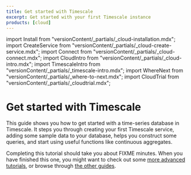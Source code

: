 ```yaml
---
title: Get started with Timescale
excerpt: Get started with your first Timescale instance
products: [cloud]
---
```


import Install from "versionContent/_partials/_cloud-installation.mdx";
import CreateService from "versionContent/_partials/_cloud-create-service.mdx";
import Connect from "versionContent/_partials/_cloud-connect.mdx";
import CloudIntro from "versionContent/_partials/_cloud-intro.mdx";
import TimescaleIntro from "versionContent/_partials/_timescale-intro.mdx";
import WhereNext from "versionContent/_partials/_where-to-next.mdx";
import CloudTrial from "versionContent/_partials/_cloudtrial.mdx";

# Get started with Timescale

<TimescaleIntro />

This guide shows you how to get started with a time-series database in
Timescale. It steps you through creating your first Timescale service, adding
some sample data to your database, helps you construct some queries, and start
using useful functions like continuous aggregates.

<CloudIntro />

<CloudTrial />

Completing this tutorial should take you about FIXME minutes. When you have
finished this one, you might want to check out some [more advanced tutorials][tutorials], or
browse through [the other guides][use-timescale].

[tutorials]: /tutorials/:currentVersion:/
[use-timescale]: /use-timescale/:currentVersion:/
